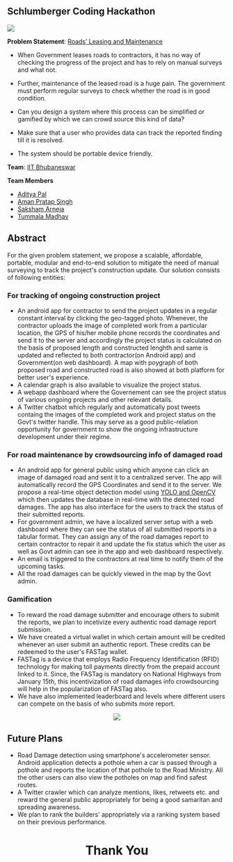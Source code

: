 ##  Schlumberger Coding Hackathon
<img src="https://user-images.githubusercontent.com/19551774/71306931-31fc1400-240d-11ea-9f6d-1f277fb31bb7.jpeg">

**Problem Statement**: [Roads’ Leasing and Maintenance](http://www.interiittech.org/events/hackathon.html)
-  When Government leases roads to contractors, it has no way of checking the progress of the project and has to rely on manual surveys and what not.
    
-  Further, maintenance of the leased road is a huge pain. The government must perform regular surveys to check whether the road is in good condition.
    
-  Can you design a system where this process can be simplified or gamified by which we can crowd source this kind of data?
    
-  Make sure that a user who provides data can track the reported finding till it is resolved.
    
-  The system should be portable device friendly.

**Team**: [IIT Bhubaneswar](http://www.iitbbs.ac.in)

**Team Members**
- [Aditya Pal](https://www.github.com/PalAditya)
- [Aman Pratap Singh](https://www.github.com/apsknight)
- [Saksham Arneja](https://www.github.com/ArnejaSaksham)
- [Tummala Madhav](https://www.github.com/MadhavChoudhary)

## Abstract
For the given problem statement, we propose a scalable, affordable, portable, modular and end-to-end solution to mitigate the need of manual surveying to track the project's construction update. Our solution consists of following entities:

### For tracking of ongoing construction project
- An android app for contractor to send the project updates in a regular constant interval by clicking the geo-tagged photo. Whenever, the contractor uploads the image of completed work from a particular location, the GPS of his/her mobile phone records the coordinates and send it to the server and accordingly the project status is calculated on the basis of proposed length and constructed lenghth and same is updated and reflected to both contractor(on Android app) and Government(on web dashboard). A map with poygraph of both proposed road and constructed road is also showed at both platform for better user's experience.
- A calendar graph is also available to visualize the project status. 
- A webapp dashboard where the Governement can see the project status of various ongoing projects and other relevant details.
- A Twitter chatbot which regularly and automatically post tweets containg the images of the completed work and project status on the Govt's twitter handle. This may serve as a good public-relation opportunity for government to show the ongoing infrastructure development under their regime.

### For road maintenance by crowdsourcing info of damaged road
- An android app for general public using which anyone can click an image of damaged road and sent it to a centralized server. The app will automatically record the GPS Coordinates and send it to the server. We propose a real-time object detection model using [YOLO and OpenCV](https://github.com/jhasuman/potholes-detection) which then updates the database in real-time with the detected road damages. The app has also interface for the users to track the status of their submitted reports.
- For government admin, we have a localized server setup with a web dashboard where they can see the status of all submitted reports in a tabular format. They can assign any of the road damages report to certain contractor to repair it and update the fix status which the user as well as Govt admin can see in the app and web dashboard respectively.
- An email is triggered to the contractors at real time to notify them of the upcoming tasks.
- All the road damages can be quickly viewed in the map by the Govt admin.

### Gamification
- To reward the road damage submitter and encourage others to submit the reports, we plan to incetivize every authentic road damage report submission.
- We have created a virtual wallet in which certain amount will be credited whenever an user submit an authentic report. These credits can be redeemed to the user's FASTag wallet.
- FASTag is a device that employs Radio Frequency Identification (RFID) technology for making toll payments directly from the prepaid account linked to it. Since, the FASTag is mandatory on National Highways from January 15th, this incentivization of road damages info crowdsourcing will help in the popularization of FASTag also.
- We have also implemented leaderboard and levels where different users can compete on the basis of who submits more report.

<center>
<img src="https://user-images.githubusercontent.com/19551774/71308131-86f45600-241e-11ea-8b27-92ef931e5635.png">
</center>

## Future Plans
- Road Damage detection using smartphone's accelerometer sensor. Android application detects a pothole when a car is passed through a pothole and reports the location of that pothole to the Road Ministry. All the other users can also view the potholes on map and find safest routes.
- A Twitter crawler which can analyze mentions, likes, retweets etc. and reward the general public appropriately for being a good samaritan and spreading awareness.
- We plan to rank the builders' appropriately via a ranking system based on their previous performance.

<center>
<h1>Thank You</h1>
</center>
